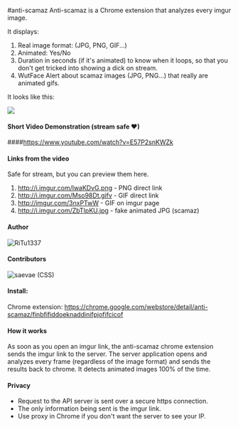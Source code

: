 #anti-scamaz
Anti-scamaz is a Chrome extension that analyzes every imgur image.

It displays:

1. Real image format: (JPG, PNG, GIF...)
2. Animated: Yes/No
3. Duration in seconds (if it's animated) to know when it loops, so that you don't get tricked into showing a dick on stream.
4. WutFace Alert about scamaz images (JPG, PNG...) that really are animated gifs.

It looks like this:

![](http://i.imgur.com/1Zrfp2T.png)

#### Short Video Demonstration (stream safe ❤)
####https://www.youtube.com/watch?v=E57P2snKWZk

#### Links from the video
Safe for stream, but you can preview them here.

1. http://i.imgur.com/lwaKDvG.png  - PNG direct link
2. http://i.imgur.com/Mso98Dt.gifv - GIF direct link
3. http://imgur.com/3nxPTwW        - GIF on imgur page
4. http://i.imgur.com/ZbTIpKU.jpg  - fake animated JPG (scamaz)

#### Author
![RiTu1337](http://i.imgur.com/COQkzio.png)

#### Contributors
![saevae](http://i.imgur.com/X2IZoCT.png) (CSS)

#### Install:
Chrome extension: https://chrome.google.com/webstore/detail/anti-scamaz/finbfifiddoeknaddinifpjofifcicof

#### How it works
As soon as you open an imgur link, the anti-scamaz chrome extension sends the imgur link to the server. The server application opens and analyzes every frame (regardless of the image format) and sends the results back to chrome. It detects animated images 100% of the time.

#### Privacy
- Request to the API server is sent over a secure https connection.
- The only information being sent is the imgur link.
- Use proxy in Chrome if you don't want the server to see your IP.
